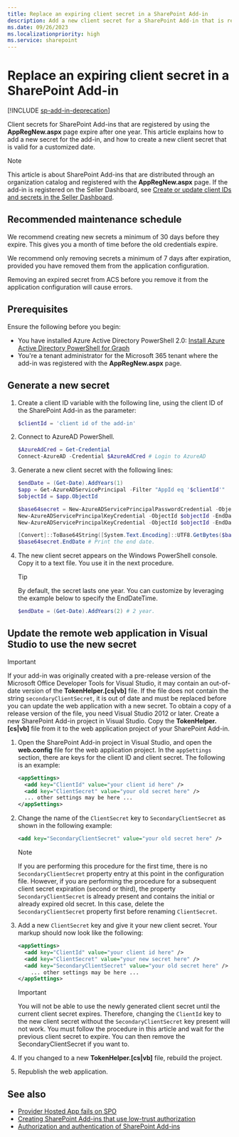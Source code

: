 ```yaml
---
title: Replace an expiring client secret in a SharePoint Add-in
description: Add a new client secret for a SharePoint Add-in that is registered with AppRegNew.aspx.
ms.date: 09/26/2023
ms.localizationpriority: high
ms.service: sharepoint
---
```


# Replace an expiring client secret in a SharePoint Add-in

[!INCLUDE [sp-add-in-deprecation](../../includes/snippets/sp-add-in-deprecation.md)]

Client secrets for SharePoint Add-ins that are registered by using the **AppRegNew.aspx** page expire after one year. This article explains how to add a new secret for the add-in, and how to create a new client secret that is valid for a customized date.

> [!NOTE]
> This article is about SharePoint Add-ins that are distributed through an organization catalog and registered with the **AppRegNew.aspx** page. If the add-in is registered on the Seller Dashboard, see [Create or update client IDs and secrets in the Seller Dashboard](/office/dev/store/create-or-update-client-ids-and-secrets).

## Recommended maintenance schedule

We recommend creating new secrets a minimum of 30 days before they expire. This gives you a month of time before the old credentials expire.

We recommend only removing secrets a minimum of 7 days after expiration, provided you have removed them from the application configuration.

Removing an expired secret from ACS before you remove it from the application configuration will cause errors.

## Prerequisites

Ensure the following before you begin:

- You have installed Azure Active Directory PowerShell 2.0: [Install Azure Active Directory PowerShell for Graph](/powershell/azure/active-directory/install-adv2)
- You're a tenant administrator for the Microsoft 365 tenant where the add-in was registered with the **AppRegNew.aspx** page.

## Generate a new secret

1. Create a client ID variable with the following line, using the client ID of the SharePoint Add-in as the parameter:

    ```powershell
    $clientId = 'client id of the add-in'
    ```

1. Connect to AzureAD PowerShell.

    ```powershell
    $AzureAdCred = Get-Credential
    Connect-AzureAD -Credential $AzureAdCred # Login to AzureAD
    ```
    
1. Generate a new client secret with the following lines:

    ```powershell
    $endDate = (Get-Date).AddYears(1)
    $app = Get-AzureADServicePrincipal -Filter "AppId eq '$clientId'"
    $objectId = $app.ObjectId

    $base64secret = New-AzureADServicePrincipalPasswordCredential -ObjectId $objectId -EndDate $endDate
    New-AzureADServicePrincipalKeyCredential -ObjectId $objectId -EndDate $endDate -Type Symmetric -Usage Verify -Value $base64secret.Value
    New-AzureADServicePrincipalKeyCredential -ObjectId $objectId -EndDate $endDate -Type Symmetric -Usage Sign -Value $base64secret.Value

    [Convert]::ToBase64String([System.Text.Encoding]::UTF8.GetBytes($base64secret.Value))
    $base64secret.EndDate # Print the end date.
    ```

1. The new client secret appears on the Windows PowerShell console. Copy it to a text file. You use it in the next procedure.

    > [!TIP]
    > By default, the secret lasts one year. You can customize by leveraging the example below to specify the EndDateTime.
    > 
    > ``` powershell
    > $endDate = (Get-Date).AddYears(2) # 2 year.
    > ```

## Update the remote web application in Visual Studio to use the new secret

> [!IMPORTANT]
> If your add-in was originally created with a pre-release version of the Microsoft Office Developer Tools for Visual Studio, it may contain an out-of-date version of the **TokenHelper.[cs|vb]** file. If the file does not contain the string `secondaryClientSecret`, it is out of date and must be replaced before you can update the web application with a new secret. To obtain a copy of a release version of the file, you need Visual Studio 2012 or later. Create a new SharePoint Add-in project in Visual Studio. Copy the **TokenHelper.[cs|vb]** file from it to the web application project of your SharePoint Add-in.

1. Open the SharePoint Add-in project in Visual Studio, and open the **web.config** file for the web application project. In the `appSettings` section, there are keys for the client ID and client secret. The following is an example:

    ```xml
    <appSettings>
      <add key="ClientId" value="your client id here" />
      <add key="ClientSecret" value="your old secret here" />
      ... other settings may be here ...
    </appSettings>
    ```

1. Change the name of the `ClientSecret` key to `SecondaryClientSecret` as shown in the following example:

    ```xml
    <add key="SecondaryClientSecret" value="your old secret here" />
    ```

    > [!NOTE]
    > If you are performing this procedure for the first time, there is no `SecondaryClientSecret` property entry at this point in the configuration file. However, if you are performing the procedure for a subsequent client secret expiration (second or third), the property `SecondaryClientSecret` is already present and contains the initial or already expired old secret. In this case, delete the `SecondaryClientSecret` property first before renaming `ClientSecret`.

1. Add a new `ClientSecret` key and give it your new client secret. Your markup should now look like the following:

    ```xml
    <appSettings>
      <add key="ClientId" value="your client id here" />
      <add key="ClientSecret" value="your new secret here" />
      <add key="SecondaryClientSecret" value="your old secret here" />
        ... other settings may be here ...
    </appSettings>
    ```

    > [!IMPORTANT]
    > You will not be able to use the newly generated client secret until the current client secret expires. Therefore, changing the `ClientId` key to the new client secret without the `SecondaryClientSecret` key present will not work. You must follow the  procedure in this article and wait for the previous client secret to expire. You can then remove the SecondaryClientSecret if you want to.

1. If you changed to a new **TokenHelper.[cs|vb]** file, rebuild the project.
1. Republish the web application.

## See also

- [Provider Hosted App fails on SPO](/archive/blogs/sharepointdevelopersupport/provider-hosted-app-fails-on-spo)
- [Creating SharePoint Add-ins that use low-trust authorization](creating-sharepoint-add-ins-that-use-low-trust-authorization.md)
- [Authorization and authentication of SharePoint Add-ins](authorization-and-authentication-of-sharepoint-add-ins.md)
